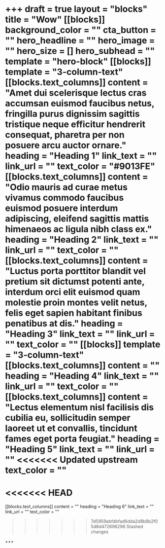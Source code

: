 +++
draft = true
layout = "blocks"
title = "Wow"
[[blocks]]
background_color = ""
cta_button = ""
hero_headline = ""
hero_image = ""
hero_size = []
hero_subhead = ""
template = "hero-block"
[[blocks]]
template = "3-column-text"
[[blocks.text_columns]]
content = "Amet dui scelerisque lectus cras accumsan euismod faucibus netus, fringilla purus dignissim sagittis tristique neque efficitur hendrerit consequat, pharetra per non posuere arcu auctor ornare."
heading = "Heading 1"
link_text = ""
link_url = ""
text_color = "#9013FE"
[[blocks.text_columns]]
content = "Odio mauris ad curae metus vivamus commodo faucibus euismod posuere interdum adipiscing, eleifend sagittis mattis himenaeos ac ligula nibh class ex."
heading = "Heading 2"
link_text = ""
link_url = ""
text_color = ""
[[blocks.text_columns]]
content = "Luctus porta porttitor blandit vel pretium sit dictumst potenti ante, interdum orci elit euismod quam molestie proin montes velit netus, felis eget sapien habitant finibus penatibus at dis."
heading = "Heading 3"
link_text = ""
link_url = ""
text_color = ""
[[blocks]]
template = "3-column-text"
[[blocks.text_columns]]
content = ""
heading = "Heading 4"
link_text = ""
link_url = ""
text_color = ""
[[blocks.text_columns]]
content = "Lectus elementum nisl facilisis dis cubilia eu, sollicitudin semper laoreet ut et convallis, tincidunt fames eget porta feugiat."
heading = "Heading 5"
link_text = ""
link_url = ""
<<<<<<< Updated upstream
text_color = ""
=======
<<<<<<< HEAD
=======

[[blocks.text_columns]]
content = ""
heading = "Heading 6"
link_text = ""
link_url = ""
text_color = ""
>>>>>>> 7d5959abfdbfad6dda2d8b8b2f05d8d472696296
>>>>>>> Stashed changes

+++
